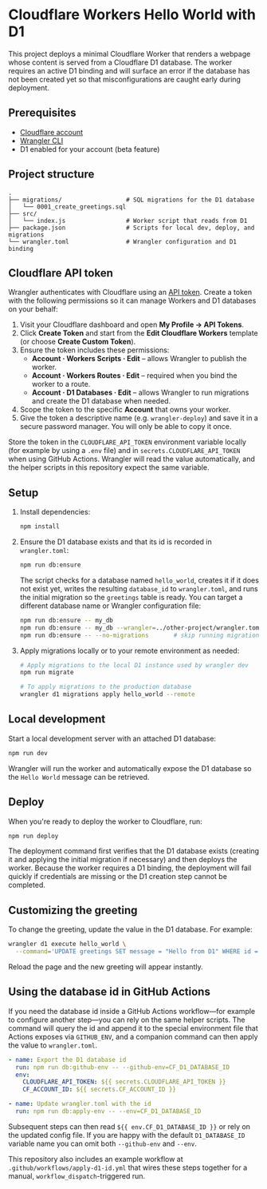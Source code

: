# Cloudflare Workers Hello World with D1

This project deploys a minimal Cloudflare Worker that renders a webpage whose
content is served from a Cloudflare D1 database. The worker requires an active
D1 binding and will surface an error if the database has not been created yet so
that misconfigurations are caught early during deployment.

## Prerequisites

- [Cloudflare account](https://dash.cloudflare.com/)
- [Wrangler CLI](https://developers.cloudflare.com/workers/wrangler/install-and-update/)
- D1 enabled for your account (beta feature)

## Project structure

```
.
├── migrations/                  # SQL migrations for the D1 database
│   └── 0001_create_greetings.sql
├── src/
│   └── index.js                 # Worker script that reads from D1
├── package.json                 # Scripts for local dev, deploy, and migrations
└── wrangler.toml                # Wrangler configuration and D1 binding
```

## Cloudflare API token

Wrangler authenticates with Cloudflare using an [API token](https://dash.cloudflare.com/profile/api-tokens).
Create a token with the following permissions so it can manage Workers and
D1 databases on your behalf:

1. Visit your Cloudflare dashboard and open **My Profile → API Tokens**.
2. Click **Create Token** and start from the **Edit Cloudflare Workers**
   template (or choose **Create Custom Token**).
3. Ensure the token includes these permissions:
   - **Account · Workers Scripts · Edit** – allows Wrangler to publish the worker.
   - **Account · Workers Routes · Edit** – required when you bind the worker to a route.
   - **Account · D1 Databases · Edit** – allows Wrangler to run migrations and
     create the D1 database when needed.
4. Scope the token to the specific **Account** that owns your worker.
5. Give the token a descriptive name (e.g. `wrangler-deploy`) and save it in a
   secure password manager. You will only be able to copy it once.

Store the token in the `CLOUDFLARE_API_TOKEN` environment variable locally (for
example by using a `.env` file) and in `secrets.CLOUDFLARE_API_TOKEN` when using
GitHub Actions. Wrangler will read the value automatically, and the helper
scripts in this repository expect the same variable.

## Setup

1. Install dependencies:

   ```bash
   npm install
   ```

2. Ensure the D1 database exists and that its id is recorded in `wrangler.toml`:

   ```bash
   npm run db:ensure
   ```

   The script checks for a database named `hello_world`, creates it if it does
   not exist yet, writes the resulting `database_id` to `wrangler.toml`, and runs
   the initial migration so the `greetings` table is ready. You can target a
   different database name or Wrangler configuration file:

   ```bash
   npm run db:ensure -- my_db
   npm run db:ensure -- my_db --wrangler=../other-project/wrangler.toml
   npm run db:ensure -- --no-migrations       # skip running migrations after creation
   ```

3. Apply migrations locally or to your remote environment as needed:

   ```bash
   # Apply migrations to the local D1 instance used by wrangler dev
   npm run migrate

   # To apply migrations to the production database
   wrangler d1 migrations apply hello_world --remote
   ```

## Local development

Start a local development server with an attached D1 database:

```bash
npm run dev
```

Wrangler will run the worker and automatically expose the D1 database so the
`Hello World` message can be retrieved.

## Deploy

When you're ready to deploy the worker to Cloudflare, run:

```bash
npm run deploy
```

The deployment command first verifies that the D1 database exists (creating it
and applying the initial migration if necessary) and then deploys the worker.
Because the worker requires a D1 binding, the deployment will fail quickly if
credentials are missing or the D1 creation step cannot be completed.

## Customizing the greeting

To change the greeting, update the value in the D1 database. For example:

```bash
wrangler d1 execute hello_world \
  --command='UPDATE greetings SET message = "Hello from D1" WHERE id = 1;'
```

Reload the page and the new greeting will appear instantly.

## Using the database id in GitHub Actions

If you need the database id inside a GitHub Actions workflow—for example to
configure another step—you can rely on the same helper scripts. The command will
query the id and append it to the special environment file that Actions exposes
via `GITHUB_ENV`, and a companion command can then apply the value to
`wrangler.toml`.

```yaml
- name: Export the D1 database id
  run: npm run db:github-env -- --github-env=CF_D1_DATABASE_ID
  env:
    CLOUDFLARE_API_TOKEN: ${{ secrets.CLOUDFLARE_API_TOKEN }}
    CF_ACCOUNT_ID: ${{ secrets.CF_ACCOUNT_ID }}

- name: Update wrangler.toml with the id
  run: npm run db:apply-env -- --env=CF_D1_DATABASE_ID
```

Subsequent steps can then read `${{ env.CF_D1_DATABASE_ID }}` or rely on the
updated config file. If you are happy with the default `D1_DATABASE_ID` variable
name you can omit both `--github-env` and `--env`.

This repository also includes an example workflow at
`.github/workflows/apply-d1-id.yml` that wires these steps together for a
manual, `workflow_dispatch`-triggered run.
